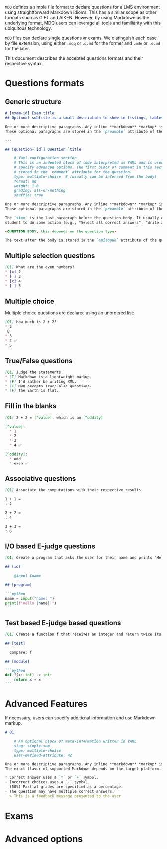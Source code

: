 `MDQ` defines a simple file format to declare questions for 
a LMS environment using straightforward Markdown idioms. This has 
a similar scope as other formats such as GIFT and AIKEN. However,
by using Markdown as the underlying format, MDQ users can leverage
all tools and familiarity with this ubiquitous technology.

`MDQ` files can declare single questions or exams. We distinguish each
case by file extension, using either `.mdq` or `.q.md` for the former
and `.mde` or `.e.md` for the later.

This document describes the accepted questions formats and their 
respective syntax.


Questions formats
=================

## Generic structure

```md
# [exam-id] Exam title
## Optional subtitle is a small description to show in listings, tables, etc.

One or more descriptive paragraphs. Any inline **markdown** *markup* is ~~valid~~.
These optional paragraphs are stored in the `preamble` attribute of the exam.

---

## [question-`id`] Question `title`

    # Yaml configuration section
    # This is an indented block of code interpreted as YAML and is used to
    # specify advanced options. The first block of comment in this section is
    # stored in the `comment` attribute for the question.
    type: multiple-choice  # (usually can be inferred from the body)
    format: md
    weight: 1.0
    grading: all-or-nothing
    shuffle: true

One or more descriptive paragraphs. Any inline **markdown** *markup* is ~~valid~~.
Those optional paragraphs are stored in the `preamble` attribute of the question.

The `stem` is the last paragraph before the question body. It usually commands the 
student to do some action (e.g., "Select all correct answers", "Write a program that...").

<QUESTION BODY, this depends on the question type>

The text after the body is stored in the `epilogue` attribute of the question.
```

## Multiple selection questions

```md
[Q1] What are the even numbers?
* [x] 2
* [ ] 3
* [x] 4
* [ ] 5
```

## Multiple choice

Multiple choice questions are declared using an unordered list:

```md
[Q1] How much is 2 + 2?
* 2 
 B  
* 3
* 4 ✅
* 5
```


## True/False questions

```md
[Q1] Judge the statements.
* [T] Markdown is a lightweight markup.
* [F] I'd rather be writing XML.
* [T] MDQ accepts True/False questions.
* [F] The Earth is flat.
```

## Fill in the blanks

```md
[Q1] 2 + 2 = [^value], which is an [^oddity]

[^value]:
  * 1 
  * 2 
  * 3
  * 4 ✅

[^oddity]:
  * odd
  * even ✅
```

## Associative questions

```md
[Q1] Associate the computations with their respective results

1 + 1 =
: 2

2 + 2 =
: 4

3 + 3 =
: 6
```

## I/O based E-judge questions

````md
[Q1] Create a program that asks the user for their name and prints "Hello <name>!".

## [io]

    @input $name

## [program]

```python
name = input("name: ")
print(f"Hello {name}!")
```
````

## Test based E-judge based questions

````md
[Q1] Create a function f that receives an integer and return twice its value.

## [test]

  compare: f

## [module]

```python
def f(x: int) -> int:
    return x + x
```
````



Advanced Features
=================

If necessary, users can specify additional information and use Markdown
markup.

```md
# Q1

    # An optional block of meta-information written in YAML
    slug: simple-sum 
    type: multiple-choice
    user-defined-attribute: 42

One or more descriptive paragraphs. Any inline **markdown** *markup* is ~~valid~~.
The exact flavor of supported Markdown depends on the target platform.

* Correct answer uses a `*` or `+` symbol.
- Incorrect choices uses a `-` symbol.
- (50%) Partial grades are specified as a percentage.
- The question may have multiple correct answers.
  > This is a feedback message presented to the user
```


Exams
=====


Advanced options
================